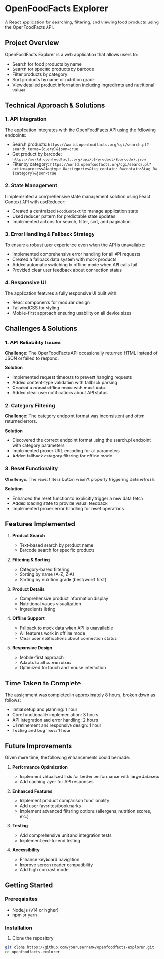 # OpenFoodFacts Explorer

A React application for searching, filtering, and viewing food products using the OpenFoodFacts API.

## Project Overview

OpenFoodFacts Explorer is a web application that allows users to:
- Search for food products by name
- Search for specific products by barcode
- Filter products by category
- Sort products by name or nutrition grade
- View detailed product information including ingredients and nutritional values

## Technical Approach & Solutions

### 1. API Integration

The application integrates with the OpenFoodFacts API using the following endpoints:
- Search products: `https://world.openfoodfacts.org/cgi/search.pl?search_terms={query}&json=true`
- Get product by barcode: `https://world.openfoodfacts.org/api/v0/product/{barcode}.json`
- Filter by category: `https://world.openfoodfacts.org/cgi/search.pl?action=process&tagtype_0=categories&tag_contains_0=contains&tag_0={category}&json=true`

### 2. State Management

I implemented a comprehensive state management solution using React Context API with useReducer:
- Created a centralized `FoodContext` to manage application state
- Used reducer pattern for predictable state updates
- Implemented actions for search, filter, sort, and pagination

### 3. Error Handling & Fallback Strategy

To ensure a robust user experience even when the API is unavailable:
- Implemented comprehensive error handling for all API requests
- Created a fallback data system with mock products
- Added automatic switching to offline mode when API calls fail
- Provided clear user feedback about connection status

### 4. Responsive UI

The application features a fully responsive UI built with:
- React components for modular design
- TailwindCSS for styling
- Mobile-first approach ensuring usability on all device sizes

## Challenges & Solutions

### 1. API Reliability Issues

**Challenge**: The OpenFoodFacts API occasionally returned HTML instead of JSON or failed to respond.

**Solution**: 
- Implemented request timeouts to prevent hanging requests
- Added content-type validation with fallback parsing
- Created a robust offline mode with mock data
- Added clear user notifications about API status

### 2. Category Filtering

**Challenge**: The category endpoint format was inconsistent and often returned errors.

**Solution**:
- Discovered the correct endpoint format using the search.pl endpoint with category parameters
- Implemented proper URL encoding for all parameters
- Added fallback category filtering for offline mode

### 3. Reset Functionality

**Challenge**: The reset filters button wasn't properly triggering data refresh.

**Solution**:
- Enhanced the reset function to explicitly trigger a new data fetch
- Added loading state to provide visual feedback
- Implemented proper error handling for reset operations

## Features Implemented

1. **Product Search**
   - Text-based search by product name
   - Barcode search for specific products

2. **Filtering & Sorting**
   - Category-based filtering
   - Sorting by name (A-Z, Z-A)
   - Sorting by nutrition grade (best/worst first)

3. **Product Details**
   - Comprehensive product information display
   - Nutritional values visualization
   - Ingredients listing

4. **Offline Support**
   - Fallback to mock data when API is unavailable
   - All features work in offline mode
   - Clear user notifications about connection status

5. **Responsive Design**
   - Mobile-first approach
   - Adapts to all screen sizes
   - Optimized for touch and mouse interaction

## Time Taken to Complete

The assignment was completed in approximately 8 hours, broken down as follows:

- Initial setup and planning: 1 hour
- Core functionality implementation: 3 hours
- API integration and error handling: 2 hours
- UI refinement and responsive design: 1 hour
- Testing and bug fixes: 1 hour

## Future Improvements

Given more time, the following enhancements could be made:

1. **Performance Optimization**
   - Implement virtualized lists for better performance with large datasets
   - Add caching layer for API responses

2. **Enhanced Features**
   - Implement product comparison functionality
   - Add user favorites/bookmarks
   - Implement advanced filtering options (allergens, nutrition scores, etc.)

3. **Testing**
   - Add comprehensive unit and integration tests
   - Implement end-to-end testing

4. **Accessibility**
   - Enhance keyboard navigation
   - Improve screen reader compatibility
   - Add high contrast mode

## Getting Started

### Prerequisites
- Node.js (v14 or higher)
- npm or yarn

### Installation

1. Clone the repository
```bash
git clone https://github.com/yourusername/openfoodfacts-explorer.git
cd openfoodfacts-explorer
